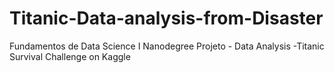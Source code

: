 # Titanic-Data-analysis-from-Disaster
Fundamentos de Data Science I Nanodegree Projeto - Data Analysis -Titanic Survival Challenge on Kaggle 
